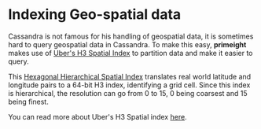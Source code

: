 # Indexing Geo-spatial data

Cassandra is not famous for his handling of geospatial data, 
it is sometimes hard to query geospatial data in Cassandra.
To make this easy, **primeight** makes use of [Uber's H3 Spatial Index](https://eng.uber.com/h3/) 
to partition data and make it easier to query.

This [Hexagonal Hierarchical Spatial Index](https://eng.uber.com/h3/) translates 
real world latitude and longitude pairs to a 64-bit H3 index, identifying a grid cell.
Since this index is hierarchical, the resolution can go from 0 to 15, 0 being coarsest and 15 being finest.

You can read more about Uber's H3 Spatial index [here](https://eng.uber.com/h3/).
